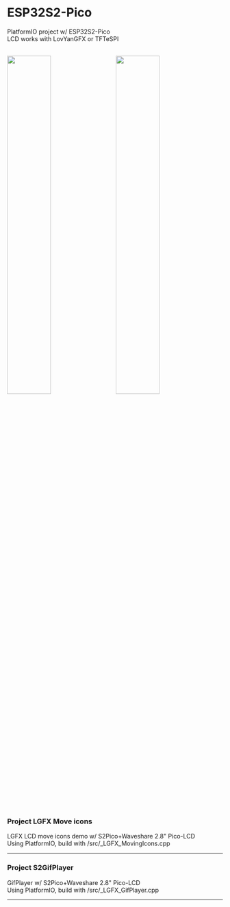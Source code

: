 # ESP32S2-Pico
PlatformIO project w/ ESP32S2-Pico <br>
LCD works with LovYanGFX or TFTeSPI<br>

<br>
<img src="S2MoveIcons0310.gif" width="45%">&nbsp; &nbsp; &nbsp; &nbsp;<img src="S2GifPlayer0310.gif" width="45%"> 
<br>


### Project LGFX Move icons <br>
LGFX LCD move icons demo w/ S2Pico+Waveshare 2.8" Pico-LCD <br>
Using PlatformIO, build with /src/_LGFX_MovingIcons.cpp <br>

---

### Project S2GifPlayer <br>
GifPlayer w/ S2Pico+Waveshare 2.8" Pico-LCD <br>
Using PlatformIO, build with /src/_LGFX_GifPlayer.cpp <br> 

---





